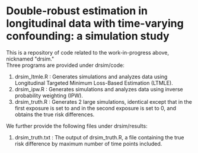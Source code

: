 # Double-robust estimation in longitudinal data with time-varying confounding: a simulation study

This is a repository of code related to the work-in-progress above, nicknamed "drsim."  
Three programs are provided under drsim/code:
  1. drsim_ltmle.R : Generates simulations and analyzes data using Longitudinal Targeted Minimum Loss-Based Estimation (LTMLE).
  2. drsim_ipw.R : Generates simulations and analyzes data using inverse probability weighting (IPW).
  3. drsim_truth.R : Generates 2 large simulations, identical except that in the first exposure is set to and in the second exposure is set to 0, and obtains the true risk differences.
  
We further provide the following files under drsim/results:
  1. drsim_truth.txt : The output of drsim_truth.R, a file containing the true risk difference by maximum number of time points included.
